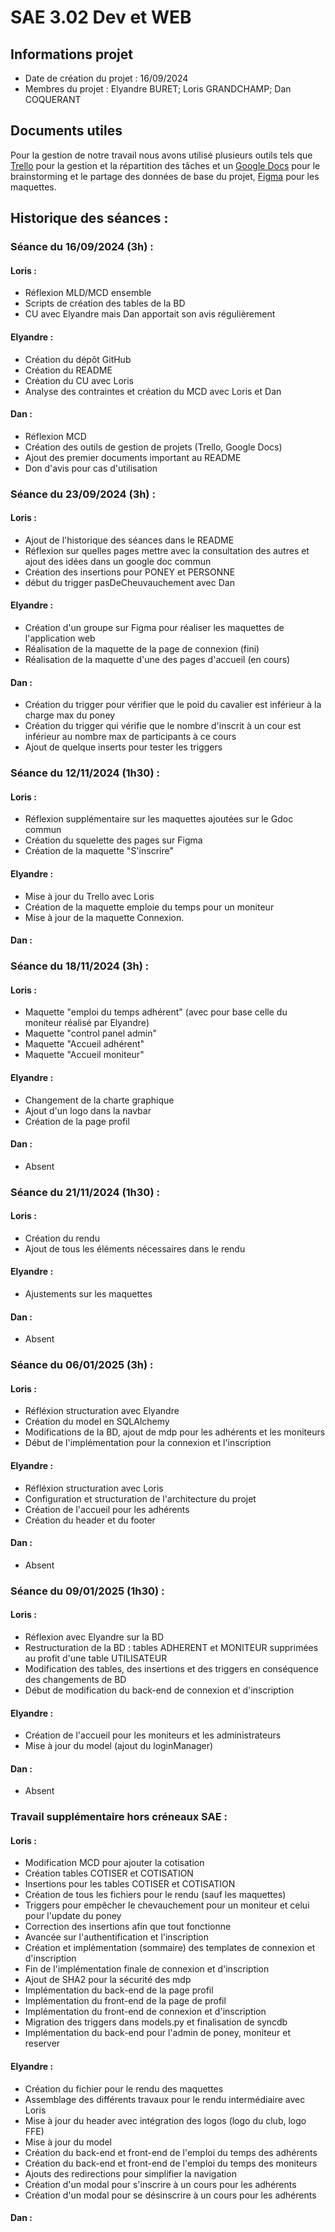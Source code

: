 #  SAE 3.02 Dev et WEB 
## Informations projet

- Date de création du projet : 16/09/2024
- Membres du projet : Elyandre BURET; Loris GRANDCHAMP; Dan COQUERANT

## Documents utiles

Pour la gestion de notre travail nous avons utilisé plusieurs outils tels que <a href="https://trello.com/invite/b/66e84b61c9e3645db671c2d0/ATTIe2a64062e9a118a43e849aa5165b04b0ADD686AF/302-sae-web-bd-2024-2025">Trello</a> pour la gestion et la répartition des tâches et un 
<a href="https://docs.google.com/document/d/1QOKi6AJ1f7ixYgi4_V4HSCbfHmSv0v1zCaBToUGGEPk/edit?pli=1&addon_store"> Google Docs</a> pour le brainstorming et le partage des données de base du projet, <a href="https://www.figma.com/design/SrcZYuSWxSrsRGlv7qquiy/Grand-galop?node-id=0-1&t=e4VgvLPyFRquz97s-1">Figma</a> pour les maquettes.


## Historique des séances :

### Séance du 16/09/2024 (3h) :
#### Loris :
- Réflexion MLD/MCD ensemble
- Scripts de création des tables de la BD
- CU avec Elyandre mais Dan apportait son avis régulièrement

#### Elyandre :
- Création du dépôt GitHub 
- Création du README 
- Création du CU avec Loris 
- Analyse des contraintes et création du MCD avec Loris et Dan 

#### Dan : 
- Réflexion MCD
- Création des outils de gestion de projets (Trello, Google Docs)
- Ajout des premier documents important au README
- Don d'avis pour cas d'utilisation

### Séance du 23/09/2024 (3h) :
#### Loris :
- Ajout de l'historique des séances dans le README
- Réflexion sur quelles pages mettre avec la consultation des autres et ajout des idées dans un google doc commun
- Création des insertions pour PONEY et PERSONNE
- début du trigger pasDeCheuvauchement avec Dan

#### Elyandre :
- Création d'un groupe sur Figma pour réaliser les maquettes de l'application web
- Réalisation de la maquette de la page de connexion (fini)
- Réalisation de la maquette d'une des pages d'accueil (en cours)

#### Dan : 
- Création du trigger pour vérifier que le poid du cavalier est inférieur à la charge max du poney
- Création du trigger qui vérifie que le nombre d'inscrit à un cour est inférieur au nombre max de participants à ce cours
- Ajout de quelque inserts pour tester les triggers

### Séance du 12/11/2024 (1h30) :
#### Loris :
- Réflexion supplémentaire sur les maquettes ajoutées sur le Gdoc commun
- Création du squelette des pages sur Figma
- Création de la maquette "S'inscrire"

#### Elyandre :
- Mise à jour du Trello avec Loris
- Création de la maquette emploie du temps pour un moniteur
- Mise à jour de la maquette Connexion.

#### Dan : 

### Séance du 18/11/2024 (3h) :
#### Loris :
- Maquette "emploi du temps adhérent" (avec pour base celle du moniteur réalisé par Elyandre)
- Maquette "control panel admin"
- Maquette "Accueil adhérent"
- Maquette "Accueil moniteur"

#### Elyandre :
- Changement de la charte graphique
- Ajout d'un logo dans la navbar
- Création de la page profil
  

#### Dan : 
- Absent

### Séance du 21/11/2024 (1h30) :
#### Loris :
- Création du rendu
- Ajout de tous les éléments nécessaires dans le rendu

#### Elyandre :
- Ajustements sur les maquettes
  

#### Dan : 
- Absent

### Séance du 06/01/2025 (3h) :
#### Loris :
- Réfléxion structuration avec Elyandre
- Création du model en SQLAlchemy
- Modifications de la BD, ajout de mdp pour les adhérents et les moniteurs
- Début de l'implémentation pour la connexion et l'inscription

#### Elyandre :
- Réfléxion structuration avec Loris
- Configuration et structuration de l'architecture du projet 
- Création de l'accueil pour les adhérents
- Création du header et du footer 
  
#### Dan : 
- Absent

### Séance du 09/01/2025 (1h30) :
#### Loris :
- Réflexion avec Elyandre sur la BD
- Restructuration de la BD : tables ADHERENT et MONITEUR supprimées au profit d'une table UTILISATEUR
- Modification des tables, des insertions et des triggers en conséquence des changements de BD
- Début de modification du back-end de connexion et d'inscription

#### Elyandre :
- Création de l'accueil pour les moniteurs et les administrateurs
- Mise à jour du model (ajout du loginManager)
#### Dan : 
- Absent

### Travail supplémentaire hors créneaux SAE :
#### Loris :
- Modification MCD pour ajouter la cotisation
- Création tables COTISER et COTISATION
- Insertions pour les tables COTISER et COTISATION
- Création de tous les fichiers pour le rendu (sauf les maquettes)
- Triggers pour empêcher le chevauchement pour un moniteur et celui pour l'update du poney
- Correction des insertions afin que tout fonctionne
- Avancée sur l'authentification et l'inscription
- Création et implémentation (sommaire) des templates de connexion et d'inscription
- Fin de l'implémentation finale de connexion et d'inscription
- Ajout de SHA2 pour la sécurité des mdp
- Implémentation du back-end de la page profil
- Implémentation du front-end de la page de profil
- Implémentation du front-end de connexion et d'inscription
- Migration des triggers dans models.py et finalisation de syncdb
- Implémentation du back-end pour l'admin de poney, moniteur et reserver

#### Elyandre :
  - Création du fichier pour le rendu des maquettes
  - Assemblage des différents travaux pour le rendu intermédiaire avec Loris
  - Mise à jour du header avec intégration des logos (logo du club, logo FFE)
  - Mise à jour du model
  - Création du back-end et front-end de l'emploi du temps des adhérents
  - Création du back-end et front-end de l'emploi du temps des moniteurs
  - Ajouts des redirections pour simplifier la navigation
  - Création d'un modal pour s'inscrire à un cours pour les adhérents
  - Création d'un modal pour se désinscrire à un cours pour les adhérents

#### Dan : 

